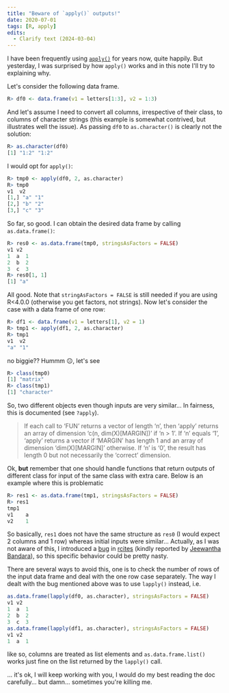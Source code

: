 ```yaml
---
title: "Beware of `apply()` outputs!"
date: 2020-07-01
tags: [R, apply]
edits: 
  - Clarify text (2024-03-04)
---
```



I have been frequently using [`apply()`](https://www.datacamp.com/community/tutorials/r-tutorial-apply-family) for years now, quite happily. But yesterday, I was surprised by how `apply()` works and in this note I'll try to explaining why.

Let's consider the following data frame.

```R
R> df0 <- data.frame(v1 = letters[1:3], v2 = 1:3)
```

And let's assume I need to convert all columns, irrespective of their class, to
columns of character strings (this example is somewhat contrived, but
illustrates well the issue). As passing `df0` to `as.character()` is clearly not
the solution:

```R
R> as.character(df0)
[1] "1:2" "1:2"
```

I would opt for `apply()`:


```R
R> tmp0 <- apply(df0, 2, as.character)
R> tmp0
v1  v2
[1,] "a" "1"
[2,] "b" "2"
[3,] "c" "3"
```

So far, so good. I can obtain the desired data frame by calling `as.data.frame()`:


```R
R> res0 <- as.data.frame(tmp0, stringsAsFactors = FALSE)
v1 v2
1  a  1
2  b  2
3  c  3
R> res0[1, 1]
[1] "a"
```

All good. Note that `stringAsFactors = FALSE` is still needed if you are using R<4.0.0 (otherwise you get factors, not strings). Now let's consider the case with a data frame of one row:


```R
R> df1 <- data.frame(v1 = letters[1], v2 = 1)
R> tmp1 <- apply(df1, 2, as.character)
R> tmp1
v1  v2
"a" "1"
```

no biggie?? Hummm :neutral_face:, let's see


```R
R> class(tmp0)
[1] "matrix"
R> class(tmp1)
[1] "character"
```

So, two different objects even though inputs are very similar... In fairness, this is documented (see `?apply`).

> If each call to ‘FUN’ returns a vector of length ‘n’, then ‘apply’ returns an
> array of dimension ‘c(n, dim(X)[MARGIN])’ if ‘n > 1’. If ‘n’ equals ‘1’,
> ‘apply’ returns a vector if ‘MARGIN’ has length 1 and an array of dimension
> ‘dim(X)[MARGIN]’ otherwise.  If ‘n’ is ‘0’, the result has length 0 but not
> necessarily the ‘correct’ dimension.

Ok, **but** remember that one should handle functions that return outputs of different class for input of the same class with extra care. Below is an example where this is problematic

```R
R> res1 <- as.data.frame(tmp1, stringsAsFactors = FALSE)
R> res1
tmp1
v1    a
v2    1
```

So basically, `res1` does not have the same structure as `res0` (I would expect 2 columns and 1 row) whereas initial inputs were similar... Actually, as I was not aware of this, I introduced a [bug](https://github.com/ropensci/rcites/issues/53) in [rcites](https://cran.r-project.org/web/packages/rcites/index.html) (kindly reported by [Jeewantha Bandara](https://github.com/wajra)), so this specific behavior could be pretty nasty.

There are several ways to avoid this, one is to check the number of rows of the input data frame and deal with the one row case separately. The way I dealt with the bug mentioned above was to use `lapply()` instead, i.e.


```R
as.data.frame(lapply(df0, as.character), stringsAsFactors = FALSE)
v1 v2
1  a  1
2  b  2
3  c  3
as.data.frame(lapply(df1, as.character), stringsAsFactors = FALSE)
v1 v2
1  a  1
```

like so, columns are treated as list elements and `as.data.frame.list()` works just fine on the list returned by the `lapply()` call.

<i class="fab fa-r-project"></i> ... it's ok, I will keep working with you, I would do my best reading the doc carefully... but damn... sometimes you're killing me.
